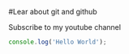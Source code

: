#Lear about git and github

Subscribe to my youtube channel

```javascript
console.log('Hello World');
```